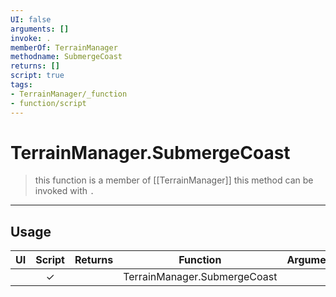 ```yaml
---
UI: false
arguments: []
invoke: .
memberOf: TerrainManager
methodname: SubmergeCoast
returns: []
script: true
tags:
- TerrainManager/_function
- function/script
---
```

# TerrainManager.SubmergeCoast
> this function is a member of [[TerrainManager]]
> this method can be invoked with `.`
-----
## Usage
|  UI | Script | Returns | Function | Arguments |
|:---:|:------:|-------:|:--------:|:---------|
| |✓||TerrainManager.SubmergeCoast||
